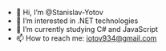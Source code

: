 - 👋 Hi, I’m @Stanislav-Yotov
- 👀 I’m interested in .NET technologies
- 🌱 I’m currently studying C# and JavaScript
- 📫 How to reach me: iotov934@gmail.com

<!---
Stanislav-Yotov/Stanislav-Yotov is a ✨ special ✨ repository because its `README.md` (this file) appears on your GitHub profile.
You can click the Preview link to take a look at your changes.
--->
